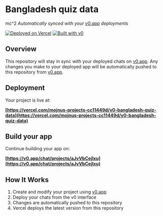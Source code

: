 # Bangladesh quiz data
mc^2
*Automatically synced with your [v0.app](https://v0.app) deployments*

[![Deployed on Vercel](https://img.shields.io/badge/Deployed%20on-Vercel-black?style=for-the-badge&logo=vercel)](https://vercel.com/mojnus-projects-cc11449d/v0-bangladesh-quiz-data)
[![Built with v0](https://img.shields.io/badge/Built%20with-v0.app-black?style=for-the-badge)](https://v0.app/chat/projects/aJvVbCejIxu)

## Overview

This repository will stay in sync with your deployed chats on [v0.app](https://v0.app).
Any changes you make to your deployed app will be automatically pushed to this repository from [v0.app](https://v0.app).

## Deployment

Your project is live at:

**[https://vercel.com/mojnus-projects-cc11449d/v0-bangladesh-quiz-data](https://vercel.com/mojnus-projects-cc11449d/v0-bangladesh-quiz-data)**

## Build your app

Continue building your app on:

**[https://v0.app/chat/projects/aJvVbCejIxu](https://v0.app/chat/projects/aJvVbCejIxu)**

## How It Works

1. Create and modify your project using [v0.app](https://v0.app)
2. Deploy your chats from the v0 interface
3. Changes are automatically pushed to this repository
4. Vercel deploys the latest version from this repository

